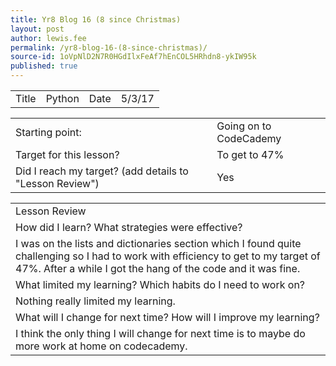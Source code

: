 ```yaml
---
title: Yr8 Blog 16 (8 since Christmas)
layout: post
author: lewis.fee
permalink: /yr8-blog-16-(8-since-christmas)/
source-id: 1oVpNlD2N7R0HGdIlxFeAf7hEnCOL5HRhdn8-ykIW95k
published: true
---
```

<table>
  <tr>
    <td>Title</td>
    <td>Python</td>
    <td>Date</td>
    <td>5/3/17</td>
  </tr>
</table>


<table>
  <tr>
    <td>Starting point:</td>
    <td>Going on to CodeCademy</td>
  </tr>
  <tr>
    <td>Target for this lesson?</td>
    <td>To get to 47%</td>
  </tr>
  <tr>
    <td>Did I reach my target? 
(add details to "Lesson Review")</td>
    <td> Yes</td>
  </tr>
</table>


<table>
  <tr>
    <td>Lesson Review</td>
  </tr>
  <tr>
    <td>How did I learn? What strategies were effective? </td>
  </tr>
  <tr>
    <td>I was on the lists and dictionaries section which I found quite challenging so I had to work with efficiency to get to my target of 47%. After a while I got the hang of the code and it was fine.  </td>
  </tr>
  <tr>
    <td>What limited my learning? Which habits do I need to work on?</td>
  </tr>
  <tr>
    <td>Nothing really limited my learning.</td>
  </tr>
  <tr>
    <td>What will I change for next time? How will I improve my learning?</td>
  </tr>
  <tr>
    <td>I think the only thing I will change for next time is to maybe do more work at home on codecademy.</td>
  </tr>
</table>


